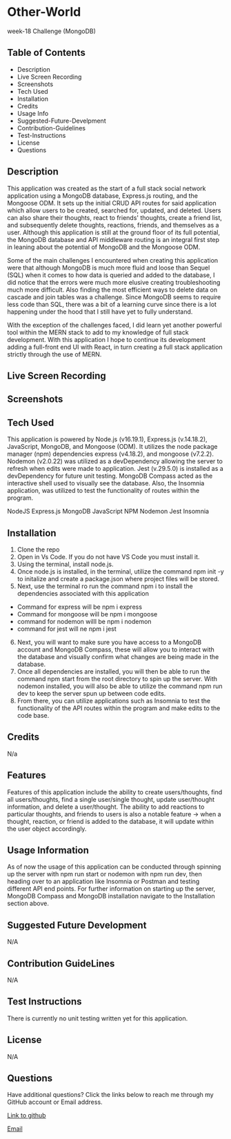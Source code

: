 # Other-World
week-18 Challenge (MongoDB)

## Table of Contents
 * Description
 * Live Screen Recording
 * Screenshots
 * Tech Used
 * Installation
 * Credits
 * Usage Info
 * Suggested-Future-Develpment
 * Contribution-Guidelines
 * Test-Instructions
 * License
 * Questions

## Description
This application was created as the start of a full stack social network application using a MongoDB database, Express.js routing, and the Mongoose ODM. It sets up the initial CRUD API routes for said application which allow users to be created, searched for, updated, and deleted. Users can also share their thoughts, react to friends' thoughts, create a friend list, and subsequently delete thoughts, reactions, friends, and themselves as a user. Although this application is still at the ground floor of its full potential, the MongoDB database and API middleware routing is an integral first step in leaning about the potential of MongoDB and the Mongoose ODM.

Some of the main challenges I encountered when creating this application were that although MongoDB is much more fluid and loose than Sequel (SQL) when it comes to how data is queried and added to the database, I did notice that the errors were much more elusive creating troubleshooting much more difficult. Also finding the most efficient ways to delete data on cascade and join tables was a challenge. Since MongoDB seems to require less code than SQL, there was a bit of a learning curve since there is a lot happening under the hood that I still have yet to fully understand.

With the exception of the challenges faced, I did learn yet another powerful tool within the MERN stack to add to my knowledge of full stack development. With this application I hope to continue its development adding a full-front end UI with React, in turn creating a full stack application strictly through the use of MERN.

## Live Screen Recording


## Screenshots


## Tech Used
This application is powered by Node.js (v16.19.1), Express.js (v.14.18.2), JavaScript, MongoDB, and Mongoose (ODM). It utilizes the node package manager (npm) dependencies express (v4.18.2), and mongoose (v7.2.2). Nodemon (v2.0.22) was utilized as a devDependency allowing the server to refresh when edits were made to application. Jest (v.29.5.0) is installed as a devDependency for future unit testing. MongoDB Compass acted as the interactive shell used to visually see the database. Also, the Insomnia application, was utilized to test the functionality of routes within the program.

NodeJS Express.js MongoDB JavaScript NPM Nodemon Jest Insomnia

## Installation
1. Clone the repo
2. Open in Vs Code. If you do not have VS Code you must install it.
3. Using the terminal, install node.js.
4. Once node.js is installed, in the terminal, utilize the command npm init -y to initalize and create a package.json where project files will be stored.
5. Next, use the terminal ro run the command npm i to install the dependencies associated with this application
  * Command for express will be npm i express
  * Command for mongoose will be npm i mongoose
  * command for nodemon willl be npm i nodemon
  * command for jest will ne npm i jest
6. Next, you will want to make sure you have access to a MongoDB account and MongoDB Compass, these will allow you to interact with the database and visually confirm what changes are being made in the database.
7. Once all dependencies are installed, you will then be able to run the command npm start from the root directory to spin up the server. With nodemon installed, you will also be able to utilize the command npm run dev to keep the server spun up between code edits.
8. From there, you can utilize applications such as Insomnia to test the functionality of the API routes within the program and make edits to the code base.

## Credits
N/a

## Features
Features of this application include the ability to create users/thoughts, find all users/thoughts, find a single user/single thought, update user/thought information, and delete a user/thought. The ability to add reactions to particular thoughts, and friends to users is also a notable feature -> when a thought, reaction, or friend is added to the database, it will update within the user object accordingly.

## Usage Information
As of now the usage of this application can be conducted through spinning up the server with npm run start or nodemon with npm run dev, then heading over to an application like Insomnia or Postman and testing different API end points. For further information on starting up the server, MongoDB Compass and MongoDB installation navigate to the Installation section above.

## Suggested Future Development
N/A

## Contribution GuideLines
N/A

## Test Instructions
There is currently no unit testing written yet for this application.

## License
N/A

## Questions 
Have additional questions? Click the links below to reach me through my GitHub account or Email address.

[Link to github](https://github.com/mikejsmith9843)

[Email](Mikejsmith9843@gmail.com)